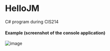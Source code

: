 # HelloJM
C# program during CIS214

#### Example (screenshot of the console application)
![image](https://user-images.githubusercontent.com/36749450/95103013-18109100-0702-11eb-8184-15856730f52c.png)

